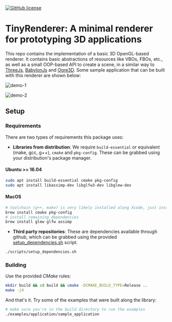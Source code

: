 [![GitHub license](https://img.shields.io/badge/license-MIT-blue.svg)](https://github.com/wpumacay/tiny_renderer/blob/master/LICENSE)

# TinyRenderer: A minimal renderer for prototyping 3D applications

This repo contains the implementation of a basic 3D OpenGL-based renderer. It contains basic abstractions
of resources like VBOs, FBOs, etc., as well as a small OOP-based API to create a scene, in a similar way
to [ThreeJs](https://github.com/mrdoob/three.js/), [BabylonJs](https://github.com/BabylonJS/Babylon.js)
and [Ogre3D](https://github.com/OGRECave/ogre). Some sample application that can be built with this renderer
are shown below:

![demo-1](https://media.giphy.com/media/SqrtZMytk0O0FnDtex/giphy.gif)

![demo-2](https://media.giphy.com/media/ZDEAQSUraLao0fOhHi/giphy.gif)

## Setup

### Requirements

There are two types of requirements this package uses:

* **Libraries from distribution**: We require `build-essential` or equivalent (make, gcc, g++), `cmake`
  and `pkg-config`. These can be grabbed using your distribution's package manager.

#### Ubuntu >= 16.04

```bash
sudo apt install build-essential cmake pkg-config
sudo apt install libassimp-dev libglfw3-dev libglew-dev
```

#### MacOS

```bash
# toolchain (g++, make) is very likely installed along Xcode, just install cmake and pkg-config using homebrew
brew install cmake pkg-config
# install remaining dependencies
brew install glew glfw assimp
```

* **Third party repositories**: These are dependencies available through github, which can be grabbed
  using the provided [setup_dependencies.sh](https://github.com/wpumacay/tiny_renderer/blob/master/scripts/setup_dependencies.sh)
  script.

```bash
./scripts/setup_dependencies.sh
```

### Building

Use the provided _CMake_ rules:

```bash
mkdir build && cd build && cmake -DCMAKE_BUILD_TYPE=Release ..
make -j4
```

And that's it. Try some of the examples that were built along the library:

```bash
# make sure you're in the build directory to run the examples
./examples/application/sample_application
```

